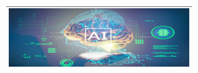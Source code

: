|<img align="right" alt="GIF" src="https://github.com/Artificial-Boy/Artificial-Boy/blob/main/images/Artificial-boy.jpg?raw=true" width="900" height="160" />
|---
